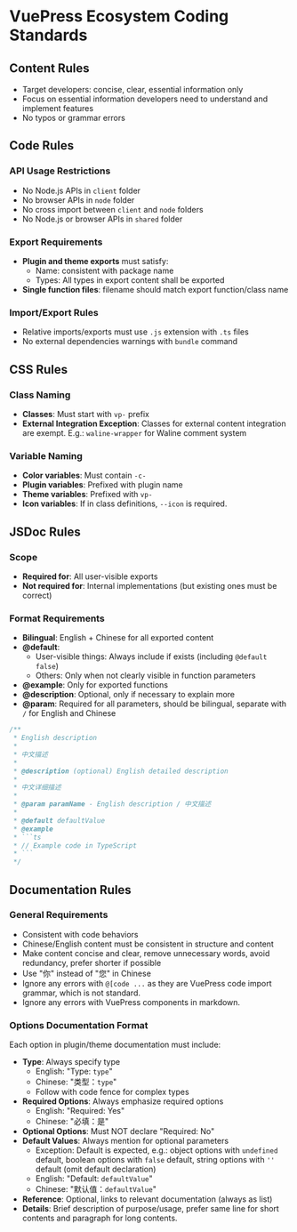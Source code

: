 # VuePress Ecosystem Coding Standards

## Content Rules

- Target developers: concise, clear, essential information only
- Focus on essential information developers need to understand and implement features
- No typos or grammar errors

## Code Rules

### API Usage Restrictions

- No Node.js APIs in `client` folder
- No browser APIs in `node` folder
- No cross import between `client` and `node` folders
- No Node.js or browser APIs in `shared` folder

### Export Requirements

- **Plugin and theme exports** must satisfy:
  - Name: consistent with package name
  - Types: All types in export content shall be exported
- **Single function files**: filename should match export function/class name

### Import/Export Rules

- Relative imports/exports must use `.js` extension with `.ts` files
- No external dependencies warnings with `bundle` command

## CSS Rules

### Class Naming

- **Classes**: Must start with `vp-` prefix
- **External Integration Exception**: Classes for external content integration are exempt. E.g.: `waline-wrapper` for Waline comment system

### Variable Naming

- **Color variables**: Must contain `-c-`
- **Plugin variables**: Prefixed with plugin name
- **Theme variables**: Prefixed with `vp-`
- **Icon variables**: If in class definitions, `--icon` is required.

## JSDoc Rules

### Scope

- **Required for**: All user-visible exports
- **Not required for**: Internal implementations (but existing ones must be correct)

### Format Requirements

- **Bilingual**: English + Chinese for all exported content
- **@default**:
  - User-visible things: Always include if exists (including `@default false`)
  - Others: Only when not clearly visible in function parameters
- **@example**: Only for exported functions
- **@description**: Optional, only if necessary to explain more
- **@param**: Required for all parameters, should be bilingual, separate with `/` for English and Chinese

````typescript
/**
 * English description
 *
 * 中文描述
 *
 * @description (optional) English detailed description
 *
 * 中文详细描述
 *
 * @param paramName - English description / 中文描述
 *
 * @default defaultValue
 * @example
 * ```ts
 * // Example code in TypeScript
 * ```
 */
````

## Documentation Rules

### General Requirements

- Consistent with code behaviors
- Chinese/English content must be consistent in structure and content
- Make content concise and clear, remove unnecessary words, avoid redundancy, prefer shorter if possible
- Use "你" instead of "您" in Chinese
- Ignore any errors with `@[code ...` as they are VuePress code import grammar, which is not standard.
- Ignore any errors with VuePress components in markdown.

### Options Documentation Format

Each option in plugin/theme documentation must include:

- **Type**: Always specify type
  - English: "Type: `type`"
  - Chinese: "类型：`type`"
  - Follow with code fence for complex types
- **Required Options**: Always emphasize required options
  - English: "Required: Yes"
  - Chinese: "必填：是"
- **Optional Options**: Must NOT declare "Required: No"
- **Default Values**: Always mention for optional parameters
  - Exception: Default is expected, e.g.: object options with `undefined` default, boolean options with `false` default, string options with `''` default (omit default declaration)
  - English: "Default: `defaultValue`"
  - Chinese: "默认值：`defaultValue`"
- **Reference**: Optional, links to relevant documentation (always as list)
- **Details**: Brief description of purpose/usage, prefer same line for short contents and paragraph for long contents.
